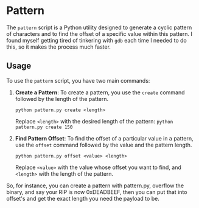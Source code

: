 # Pattern

The `pattern` script is a Python utility designed to generate a cyclic pattern of characters and to find the offset of a specific value within this pattern. I found myself getting tired of tinkering with `gdb` each time I needed to do this, so it makes the process much faster.

## Usage

To use the `pattern` script, you have two main commands:

1. **Create a Pattern**: To create a pattern, you use the `create` command followed by the length of the pattern.

   ```
   python pattern.py create <length>
   ```

   Replace `<length>` with the desired length of the pattern: `python pattern.py create 150`

2. **Find Pattern Offset**: To find the offset of a particular value in a pattern, use the `offset` command followed by the value and the pattern length.

   ```
   python pattern.py offset <value> <length>
   ```

   Replace `<value>` with the value whose offset you want to find, and `<length>` with the length of the pattern.

So, for instance, you can create a pattern with pattern.py, overflow the binary, and say your RIP is now 0xDEADBEEF, then you can put that into offset's <value> and get the exact length you need the payload to be.
